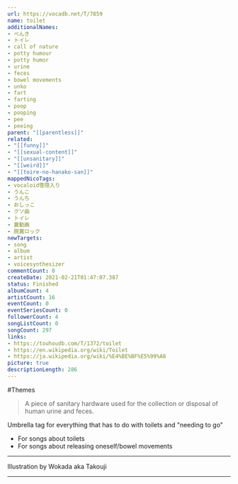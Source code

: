 ```yaml
---
url: https://vocadb.net/T/7859
name: toilet
additionalNames: 
- べんき
- トイレ
- call of nature
- potty humour
- potty humor
- urine
- feces
- bowel movements
- unko
- fart
- farting
- poop
- pooping
- pee
- peeing
parent: "[[parentless]]"
related:
- "[[funny]]"
- "[[sexual-content]]"
- "[[unsanitary]]"
- "[[weird]]"
- "[[toire-no-hanako-san]]"
mappedNicoTags:
- vocaloid雪隠入り
- うんこ
- うんち
- おしっこ
- クソ曲
- トイレ
- 糞動画
- 脱糞ロック
newTargets:
- song
- album
- artist
- voicesynthesizer
commentCount: 0
createDate: 2021-02-21T01:47:07.387
status: Finished
albumCount: 4
artistCount: 16
eventCount: 0
eventSeriesCount: 0
followerCount: 4
songListCount: 0
songCount: 297
links: 
- https://touhoudb.com/T/1372/toilet
- https://en.wikipedia.org/wiki/Toilet
- https://ja.wikipedia.org/wiki/%E4%BE%BF%E5%99%A8
picture: true
descriptionLength: 286
---
```


#Themes

>A piece of sanitary hardware used for the collection or disposal of human urine and feces.

Umbrella tag for everything that has to do with toilets and "needing to go"

- For songs about toilets
- For songs about releasing oneself/bowel movements
___
Illustration by Wokada aka Takouji

---

